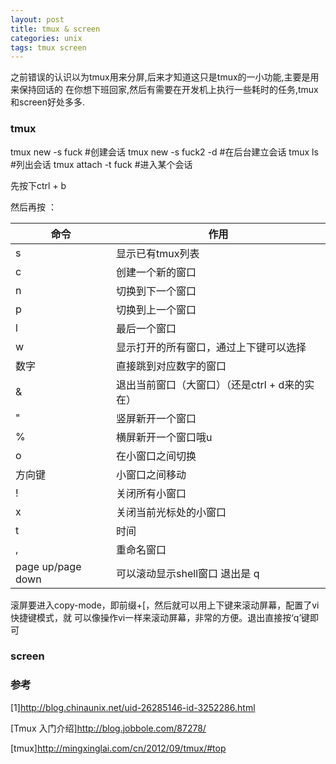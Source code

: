 ```yaml
---
layout: post
title: tmux & screen
categories: unix
tags: tmux screen
---
```


之前错误的认识以为tmux用来分屏,后来才知道这只是tmux的一小功能,主要是用来保持回话的
在你想下班回家,然后有需要在开发机上执行一些耗时的任务,tmux和screen好处多多.

### tmux

tmux new -s fuck     #创建会话
tmux new -s fuck2 -d #在后台建立会话
tmux ls              #列出会话
tmux attach -t fuck  #进入某个会话

先按下ctrl + b

然后再按 ：

|命令|	作用|
|-|-|
|s|	显示已有tmux列表
|c|	创建一个新的窗口
|n|	切换到下一个窗口
|p|	切换到上一个窗口
|l|	最后一个窗口
|w|	显示打开的所有窗口，通过上下键可以选择
|数字|	直接跳到对应数字的窗口
|&	|退出当前窗口（大窗口）（还是ctrl + d来的实在）
|"	|竖屏新开一个窗口
|%	|横屏新开一个窗口哦u
|o	|在小窗口之间切换
|方向键|	小窗口之间移动
|! |关闭所有小窗口
|x	|关闭当前光标处的小窗口
|t	|时间
|,	|重命名窗口
|page up/page down	|可以滚动显示shell窗口 退出是 q

滚屏要进入copy-mode，即前缀+[，然后就可以用上下键来滚动屏幕，配置了vi快捷键模式，就 可以像操作vi一样来滚动屏幕，非常的方便。退出直接按‘q’键即可

### screen

### 参考

[1]<http://blog.chinaunix.net/uid-26285146-id-3252286.html>

[Tmux 入门介绍]<http://blog.jobbole.com/87278/>

[tmux]<http://mingxinglai.com/cn/2012/09/tmux/#top>

